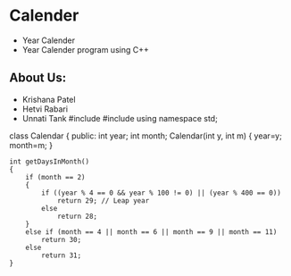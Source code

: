# Calender
- Year Calender
- Year Calender program using C++


## About Us: 
- Krishana Patel
- Hetvi Rabari
- Unnati Tank
#include <iostream>
#include <iomanip>
using namespace std;

class Calendar
{
public:
    int year;
    int month;
    Calendar(int y, int m)
    {
        year=y;
        month=m;
    }

    int getDaysInMonth()
    {
        if (month == 2)
        {
            if ((year % 4 == 0 && year % 100 != 0) || (year % 400 == 0))
                return 29; // Leap year
            else
                return 28;
        }
        else if (month == 4 || month == 6 || month == 9 || month == 11)
            return 30;
        else
            return 31;
    }
